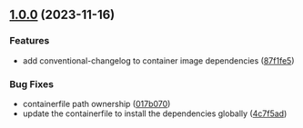 ## [1.0.0](https://github.com/StinkyBenji/semantic-release-image/compare/v0.0.0...v1.0.0) (2023-11-16)


### Features

* add conventional-changelog to container image  dependencies ([87f1fe5](https://github.com/StinkyBenji/semantic-release-image/commit/87f1fe5532b15de72b1627c96c2c9ce119dad82b))


### Bug Fixes

* containerfile path ownership ([017b070](https://github.com/StinkyBenji/semantic-release-image/commit/017b0707df5e014f61949fdf3e3bd21f389a8e1f))
* update the containerfile to install the dependencies globally ([4c7f5ad](https://github.com/StinkyBenji/semantic-release-image/commit/4c7f5ad4a2a02f5e0867c53fe563717fde107427))

